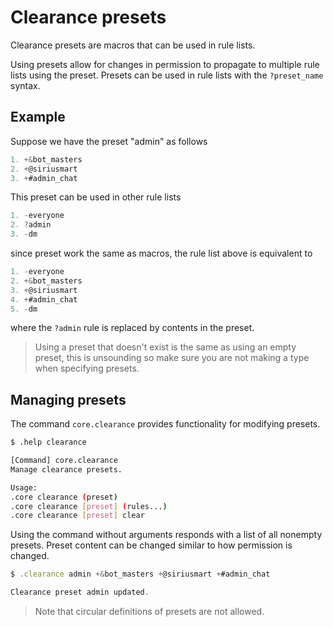 # Clearance presets

Clearance presets are macros that can be used in rule lists.

Using presets allow for changes in permission to propagate to multiple rule lists using the preset. Presets can be used in rule lists with the `?preset_name` syntax.

## Example

Suppose we have the preset "admin" as follows

```js
1. +&bot_masters
2. +@siriusmart
3. +#admin_chat
```

This preset can be used in other rule lists

```js
1. -everyone
2. ?admin
3. -dm
```
since preset work the same as macros, the rule list above is equivalent to

```js
1. -everyone
2. +&bot_masters
3. +@siriusmart
4. +#admin_chat
5. -dm
```
where the `?admin` rule is replaced by contents in the preset.

> Using a preset that doesn't exist is the same as using an empty preset, this is unsounding so make sure you are not making a type when specifying presets.

## Managing presets

The command `core.clearance` provides functionality for modifying presets.

```sh
$ .help clearance

[Command] core.clearance
Manage clearance presets.

Usage:
.core clearance (preset)
.core clearance [preset] (rules...)
.core clearance [preset] clear
```

Using the command without arguments responds with a list of all nonempty presets. Preset content can be changed similar to how permission is changed.

```js
$ .clearance admin +&bot_masters +@siriusmart +#admin_chat

Clearance preset admin updated.
```

> Note that circular definitions of presets are not allowed.
